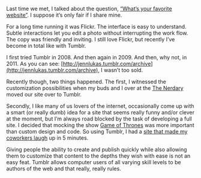 

Last time we met, I talked about the question, [“What’s your favorite
website”](http://the-pastry-box-project.net/jenn-lukas/2012-july-3/). I suppose it’s only fair if
I share mine. 

For a long time running it was Flickr. The interface is easy to understand. Subtle interactions let you edit a
photo without interrupting the work flow. The copy was friendly and inviting. I still love Flickr, but
recently I’ve become in total like with Tumblr.  

I first tried Tumblr in 2008. And then again in 2009. And then, why not, in 2011. As you can see:
[http://jennlukas.tumblr.com/archive](http://jennlukas.tumblr.com/archive), I wasn’t too sold.

Recently though, two things happened. The first, I witnessed the customization possibilities when my buds and
I over at the [The Nerdary](http://www.thenerdary.net/) moved our site over to Tumblr.

Secondly, I like many of us lovers of the internet, occasionally come up with a smart (or really dumb) idea
for a site that seems really funny and/or clever at the moment, but I’m always road blocked by the task
of developing a full site. I decided that mocking the show [Game of
Thrones](http://en.wikipedia.org/wiki/Game_of_Thrones_(TV_series)) was more important than custom design and
code. So using Tumblr, I had a [site that made my coworkers
laugh](http://sexhobbit.tumblr.com/post/26909134593/jon-snow-original-emo-kid) up in 5 minutes.

Giving people the ability to create and publish quickly while also allowing them to customize that content to
the depths they wish with ease is not an easy feat. Tumblr allows computer users of all varying skill levels
to be authors of the web and that really, really rules. 